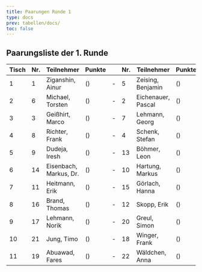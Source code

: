 ```yaml
---
title: Paarungen Runde 1
type: docs
prev: tabellen/docs/
toc: false
---
```


## Paarungsliste der 1. Runde

| Tisch | Nr. | Teilnehmer             | Punkte |     | Nr. | Teilnehmer         | Punkte | Ergebnis |
| ----- | --- | ---------------------- | ------ | --- | --- | ------------------ | ------ | -------- |
| 1     | 1   | Ziganshin, Ainur       | ()     | -   | 5   | Zeising, Benjamin  | ()     | 1 - 0    |
| 2     | 6   | Michael, Torsten       | ()     | -   | 2   | Eichenauer, Pascal | ()     | 0 - 1    |
| 3     | 3   | Geißhirt, Marco        | ()     | -   | 7   | Lehmann, Georg     | ()     | 1 - 0    |
| 4     | 8   | Richter, Frank         | ()     | -   | 4   | Schenk, Stefan     | ()     | ½ - ½    |
| 5     | 9   | Dudeja, Iresh          | ()     | -   | 13  | Böhmer, Leon       | ()     | 0 - 1    |
| 6     | 14  | Eisenbach, Markus, Dr. | ()     | -   | 10  | Hartung, Markus    | ()     | ½ - ½    |
| 7     | 11  | Heitmann, Erik         | ()     | -   | 15  | Görlach, Hanna     | ()     | 1 - 0    |
| 8     | 16  | Brand, Thomas          | ()     | -   | 12  | Skopp, Erik        | ()     | 0 - 1    |
| 9     | 17  | Lehmann, Norik         | ()     | -   | 20  | Greul, Simon       | ()     | + - -    |
| 10    | 21  | Jung, Timo             | ()     | -   | 18  | Winger, Frank      | ()     | 1 - 0    |
| 11    | 19  | Abuawad, Fares         | ()     | -   | 22  | Wäldchen, Anna     | ()     | + - -    |
